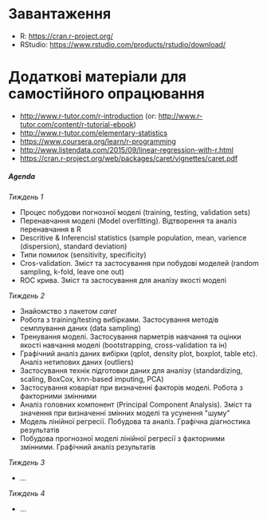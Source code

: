 # Завантаження
+ R: https://cran.r-project.org/
+ RStudio: https://www.rstudio.com/products/rstudio/download/

# Додаткові матеріали для самостійного опрацювання
+ http://www.r-tutor.com/r-introduction (or: http://www.r-tutor.com/content/r-tutorial-ebook)
+ http://www.r-tutor.com/elementary-statistics
+ https://www.coursera.org/learn/r-programming
+ http://www.listendata.com/2015/09/linear-regression-with-r.html
+ https://cran.r-project.org/web/packages/caret/vignettes/caret.pdf

##### Agenda
*Тиждень 1*
+ Процес побудови погнозної моделі (training, testing, validation sets)
+ Перенавчання моделі (Model overfitting). Відтворення та аналіз перенавчання в R
+ Descritive & Inferencisl statistics (sample population, mean, varience (dispersion), standard deviation)
+ Типи помилок (sensitivity, specificity)
+ Cros-validation. Зміст та застосування при побудові моделей (random sampling, k-fold, leave one out)
+ ROC крива. Зміст та застосування для аналізу якості моделі

*Тиждень 2*
+ Знайомство з пакетом *caret*
+ Робота з training/testing вибірками. Застосування методів семплування даних (data sampling)
+ Тренування моделі. Застосування парметрів навчання та оцінки якості навчання моделі (bootstrapping, cross-validation та ін)
+ Графічний аналіз даних вибірки (qplot, density plot, boxplot, table etc). Аналіз нетипових даних (outliers)
+ Застосування технік підготовки даних для аналізу (standardizing, scaling, BoxCox, knn-based imputing, PCA)
+ Застосування коваріат при визначенні факторів моделі. Робота з факторними змінними
+ Аналіз головних компонент (Principal Component Analysis). Зміст та значення при визначенні змінних моделі та усунення "шуму"
+ Модель лінійної регресії. Побудова та аналіз. Графічна діагностика результатів
+ Побудова прогнозної моделі лінійної регресії з факторними змінними. Графічний аналіз результатів

*Тиждень 3*
+ ...

*Тиждень 4*
+ ...
